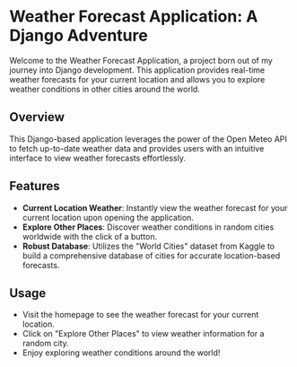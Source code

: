 # Weather Forecast Application: A Django Adventure

Welcome to the Weather Forecast Application, a project born out of my journey into Django development. This application provides real-time weather forecasts for your current location and allows you to explore weather conditions in other cities around the world.

## Overview

This Django-based application leverages the power of the Open Meteo API to fetch up-to-date weather data and provides users with an intuitive interface to view weather forecasts effortlessly.

## Features

- **Current Location Weather**: Instantly view the weather forecast for your current location upon opening the application.
- **Explore Other Places**: Discover weather conditions in random cities worldwide with the click of a button.
- **Robust Database**: Utilizes the "World Cities" dataset from Kaggle to build a comprehensive database of cities for accurate location-based forecasts.

## Usage

- Visit the homepage to see the weather forecast for your current location.
- Click on "Explore Other Places" to view weather information for a random city.
- Enjoy exploring weather conditions around the world!


